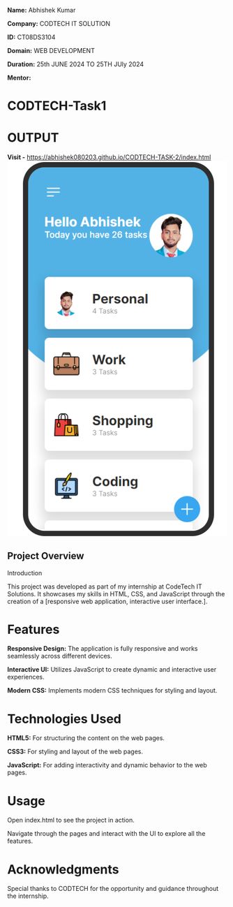 **Name:** Abhishek Kumar  

**Company:** CODTECH IT SOLUTION  

**ID:** CT08DS3104 

**Domain:** WEB DEVELOPMENT 

**Duration:** 25th JUNE 2024 TO 25TH JUly 2024

**Mentor:** 

# CODTECH-Task1
# OUTPUT
**Visit -** https://abhishek080203.github.io/CODTECH-TASK-2/index.html
![ss](ss.png)
## Project Overview ##
Introduction

This project was developed as part of my internship at CodeTech IT Solutions. It showcases my skills in HTML, CSS, and JavaScript through the creation of a [responsive web application, interactive user interface.].

# Features
**Responsive Design:** The application is fully responsive and works seamlessly across different devices.

**Interactive UI:** Utilizes JavaScript to create dynamic and interactive user experiences.

**Modern CSS:** Implements modern CSS techniques for styling and layout.

# Technologies Used
**HTML5:** For structuring the content on the web pages.

**CSS3:** For styling and layout of the web pages.

**JavaScript:** For adding interactivity and dynamic behavior to the web pages.


# Usage
Open index.html to see the project in action.

Navigate through the pages and interact with the UI to explore all the features.
# Acknowledgments

Special thanks to CODTECH for the opportunity and guidance throughout the internship.
